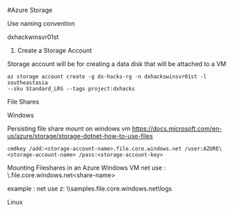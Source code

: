 #Azure Storage

Use naming convention

dxhackwinsvr01st

1. Create a Storage Account

Storage account will be for creating a data disk that will be attached to a VM

```Shell
az storage account create -g dx-hacks-rg -n dxhackswinsvr01st -l southeastasia 
--sku Standard_LRS --tags project:dxhacks 
```

File Shares

Windows

Persisting file share mount on windows vm
https://docs.microsoft.com/en-us/azure/storage/storage-dotnet-how-to-use-files

```shell
cmdkey /add:<storage-account-name>.file.core.windows.net /user:AZURE\<storage-account-name> /pass:<storage-account-key>
```

Mounting Fileshares in an Azure Windows VM
net use <drive-letter>: \\<storage-account-name>.file.core.windows.net\<share-name>

example :
net use z: \\\\samples.file.core.windows.net\logs

Linux




